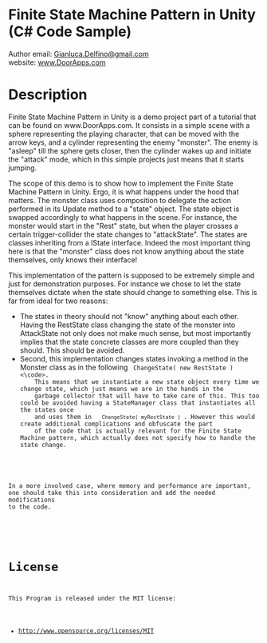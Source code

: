 Finite State Machine Pattern in Unity (C# Code Sample)
=========
Author email: Gianluca.Delfino@gmail.com
<br>
website: www.DoorApps.com



Description
===========
<p>
Finite State Machine Pattern in Unity is a demo project part of a tutorial that can be found on www.DoorApps.com. It consists in a simple 
scene with a sphere representing the playing character, that can be moved with the arrow keys, and a cylinder representing 
the enemy "monster". The enemy is "asleep" till the sphere gets closer, then the cylinder wakes up and initiate the "attack" mode, 
which in this simple projects just means that it starts jumping.
</p>


<p>
The scope of this demo is to show how to implement the Finite State Machine Pattern in Unity. Ergo, it is what happens under the hood that matters.
The monster class uses composition to delegate the action performed in its Update method to a "state" object. The state object is swapped 
accordingly to what happens in the scene. For instance, the monster would start in the "Rest" state, but when the player crosses a certain trigger-collider
the state changes to "attackState". The states are classes inheriting from a IState interface. Indeed the most important thing here is that 
the "monster" class does not know anything about the state themselves, only knows their interface!
</p>

<p>
This implementation of the pattern is supposed to be extremely simple and just for demonstration purposes. For instance we chose to let the 
state themselves dictate when the state should change to something else. This is far from ideal for two reasons:
<ul>
<li> 
	The states in theory should not "know" anything about each other. Having the RestState class changing the state of the monster into AttackState
	not only does not make much sense, but most importantly implies that the state concrete classes are more coupled than they should. This should
	be avoided.
</li>
<li>
	Second, this implementation changes states invoking a method in the Monster class as in the following <code> ChangeState( new RestState ) <\code>. 
	This means that we instantiate a new state object every time we change state, which just means we are in the hands in the 
	garbage collector that will have to take care of this. This too could be avoided having a StateManager class that instantiates all the states once
	and uses them in  <code> ChangeState( myRestState ) </code>. However this would create additional complications and obfuscate the part
	of the code that is actually relevant for the Finite State Machine pattern, which actually does not specify how to handle the state change.
</li>
</ul>

 In a more involved case, where memory and performance are important, one should take this into consideration and add the needed modifications
 to the code.
</p>

License
=======

This Program is released under the MIT license:

* http://www.opensource.org/licenses/MIT
